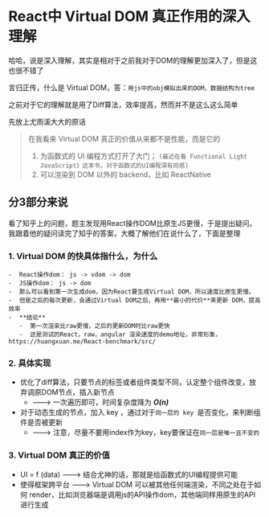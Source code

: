 # React中 Virtual DOM 真正作用的深入理解

哈哈，说是深入理解，其实是相对于之前我对于DOM的理解更加深入了，但是这也很不错了

言归正传，什么是 Virtual DOM，答：`用js中的obj模拟出来的DOM，数据结构为tree`

之前对于它的理解就是用了Diff算法，效率提高，然而并不是这么这么简单

先放上尤雨溪大大的原话  
> 在我看来 Virtual DOM 真正的价值从来都不是性能，而是它的
> 1) 为函数式的 UI 编程方式打开了大门；   `(最近在看 Functional Light JavaScript》这本书，对于函数式的UI编程深有同感)`
> 2) 可以渲染到 DOM 以外的 backend，比如 ReactNative

## 分3部分来说
看了知乎上的问题，题主发现用React操作DOM比原生JS更慢，于是提出疑问。我跟着他的疑问读完了知乎的答案，大概了解他们在说什么了，下面是整理

### 1. **Virtual DOM 的快具体指什么，为什么**  

    -  React操作dom： js -> vdom -> dom
    -  JS操作dom： js -> dom
    -  那么可以看到第一次生成dom，因为React要生成Virtual DOM，所以速度比原生更慢。
    -  但是之后的每次更新，会通过Virtual DOM之后，再用**最小的代价**来更新 DOM，提高效率
    -  **结论**
       -  第一次渲染比raw更慢，之后的更新DOM时比raw更快
       -  这是测试的React，raw，angular 渲染速度的demo地址，非常形象，https://huangxuan.me/React-benchmark/src/

### 2. **具体实现**
   -  优化了diff算法，只要节点的标签或者组件类型不同，认定整个组件改变，放弃调原DOM节点，插入新节点 
      -  ---> 一次遍历即可，时间复杂度降为 ***O(n)***
   -  对于动态生成的节点，加入 key ，通过对于`同一层的 key `是否变化，来判断组件是否被更新 
      -  ---> 注意，尽量不要用index作为key，key要保证在`同一层是唯一且不变的`


### 3. **Virtual DOM 真正的价值**
   -  UI = f (data) ---> 结合尤神的话，那就是给函数式的UI编程提供可能 
   -  使得框架跨平台 ---> Virtual DOM 可以被其他任何端渲染，不同之处在于如何 render，比如浏览器端是调用js的API操作dom，其他端同样用原生的API进行生成